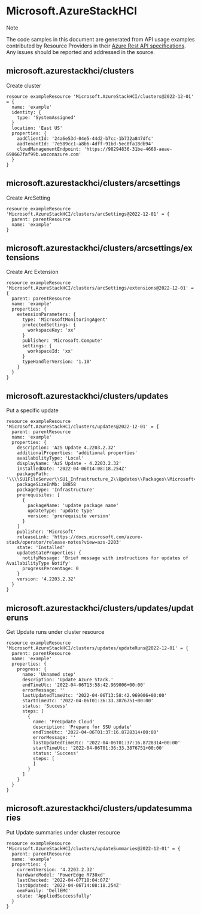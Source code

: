 # Microsoft.AzureStackHCI
  
> [!NOTE]
> The code samples in this document are generated from API usage examples contributed by Resource Providers in their [Azure Rest API specifications](https://github.com/Azure/azure-rest-api-specs). Any issues should be reported and addressed in the source.


## microsoft.azurestackhci/clusters

Create cluster
```bicep
resource exampleResource 'Microsoft.AzureStackHCI/clusters@2022-12-01' = {
  name: 'example'
  identity: {
    type: 'SystemAssigned'
  }
  location: 'East US'
  properties: {
    aadClientId: '24a6e53d-04e5-44d2-b7cc-1b732a847dfc'
    aadTenantId: '7e589cc1-a8b6-4dff-91bd-5ec0fa18db94'
    cloudManagementEndpoint: 'https://98294836-31be-4668-aeae-698667faf99b.waconazure.com'
  }
}
```

## microsoft.azurestackhci/clusters/arcsettings

Create ArcSetting
```bicep
resource exampleResource 'Microsoft.AzureStackHCI/clusters/arcSettings@2022-12-01' = {
  parent: parentResource 
  name: 'example'
}
```

## microsoft.azurestackhci/clusters/arcsettings/extensions

Create Arc Extension
```bicep
resource exampleResource 'Microsoft.AzureStackHCI/clusters/arcSettings/extensions@2022-12-01' = {
  parent: parentResource 
  name: 'example'
  properties: {
    extensionParameters: {
      type: 'MicrosoftMonitoringAgent'
      protectedSettings: {
        workspaceKey: 'xx'
      }
      publisher: 'Microsoft.Compute'
      settings: {
        workspaceId: 'xx'
      }
      typeHandlerVersion: '1.10'
    }
  }
}
```

## microsoft.azurestackhci/clusters/updates

Put a specific update
```bicep
resource exampleResource 'Microsoft.AzureStackHCI/clusters/updates@2022-12-01' = {
  parent: parentResource 
  name: 'example'
  properties: {
    description: 'AzS Update 4.2203.2.32'
    additionalProperties: 'additional properties'
    availabilityType: 'Local'
    displayName: 'AzS Update - 4.2203.2.32'
    installedDate: '2022-04-06T14:08:18.254Z'
    packagePath: '\\\\SU1FileServer\\SU1_Infrastructure_2\\Updates\\Packages\\Microsoft4.2203.2.32'
    packageSizeInMb: 18858
    packageType: 'Infrastructure'
    prerequisites: [
      {
        packageName: 'update package name'
        updateType: 'update type'
        version: 'prerequisite version'
      }
    ]
    publisher: 'Microsoft'
    releaseLink: 'https://docs.microsoft.com/azure-stack/operator/release-notes?view=azs-2203'
    state: 'Installed'
    updateStateProperties: {
      notifyMessage: 'Brief message with instructions for updates of AvailabilityType Notify'
      progressPercentage: 0
    }
    version: '4.2203.2.32'
  }
}
```

## microsoft.azurestackhci/clusters/updates/updateruns

Get Update runs under cluster resource
```bicep
resource exampleResource 'Microsoft.AzureStackHCI/clusters/updates/updateRuns@2022-12-01' = {
  parent: parentResource 
  name: 'example'
  properties: {
    progress: {
      name: 'Unnamed step'
      description: 'Update Azure Stack.'
      endTimeUtc: '2022-04-06T13:58:42.969006+00:00'
      errorMessage: ''
      lastUpdatedTimeUtc: '2022-04-06T13:58:42.969006+00:00'
      startTimeUtc: '2022-04-06T01:36:33.3876751+00:00'
      status: 'Success'
      steps: [
        {
          name: 'PreUpdate Cloud'
          description: 'Prepare for SSU update'
          endTimeUtc: '2022-04-06T01:37:16.8728314+00:00'
          errorMessage: ''
          lastUpdatedTimeUtc: '2022-04-06T01:37:16.8728314+00:00'
          startTimeUtc: '2022-04-06T01:36:33.3876751+00:00'
          status: 'Success'
          steps: [
          ]
        }
      ]
    }
  }
}
```

## microsoft.azurestackhci/clusters/updatesummaries

Put Update summaries under cluster resource
```bicep
resource exampleResource 'Microsoft.AzureStackHCI/clusters/updateSummaries@2022-12-01' = {
  parent: parentResource 
  name: 'example'
  properties: {
    currentVersion: '4.2203.2.32'
    hardwareModel: 'PowerEdge R730xd'
    lastChecked: '2022-04-07T18:04:07Z'
    lastUpdated: '2022-04-06T14:08:18.254Z'
    oemFamily: 'DellEMC'
    state: 'AppliedSuccessfully'
  }
}
```
